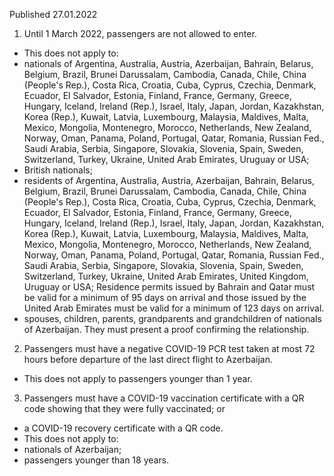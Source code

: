 Published 27.01.2022
1. Until 1 March 2022, passengers are not allowed to enter.
- This does not apply to:
- nationals of Argentina, Australia, Austria, Azerbaijan, Bahrain, Belarus, Belgium, Brazil, Brunei Darussalam, Cambodia, Canada, Chile, China (People's Rep.), Costa Rica, Croatia, Cuba, Cyprus, Czechia, Denmark, Ecuador, El Salvador, Estonia, Finland, France, Germany, Greece, Hungary, Iceland, Ireland (Rep.), Israel, Italy, Japan, Jordan, Kazakhstan, Korea (Rep.), Kuwait, Latvia, Luxembourg, Malaysia, Maldives, Malta, Mexico, Mongolia, Montenegro, Morocco, Netherlands, New Zealand, Norway, Oman, Panama, Poland, Portugal, Qatar, Romania, Russian Fed., Saudi Arabia, Serbia, Singapore, Slovakia, Slovenia, Spain, Sweden, Switzerland, Turkey, Ukraine, United Arab Emirates, Uruguay or USA;
- British nationals;
- residents of Argentina, Australia, Austria, Azerbaijan, Bahrain, Belarus, Belgium, Brazil, Brunei Darussalam, Cambodia, Canada, Chile, China (People's Rep.), Costa Rica, Croatia, Cuba, Cyprus, Czechia, Denmark, Ecuador, El Salvador, Estonia, Finland, France, Germany, Greece, Hungary, Iceland, Ireland (Rep.), Israel, Italy, Japan, Jordan, Kazakhstan, Korea (Rep.), Kuwait, Latvia, Luxembourg, Malaysia, Maldives, Malta, Mexico, Mongolia, Montenegro, Morocco, Netherlands, New Zealand, Norway, Oman, Panama, Poland, Portugal, Qatar, Romania, Russian Fed., Saudi Arabia, Serbia, Singapore, Slovakia, Slovenia, Spain, Sweden, Switzerland, Turkey, Ukraine, United Arab Emirates, United Kingdom, Uruguay or USA;
Residence permits issued by Bahrain and Qatar must be valid for a minimum of 95 days on arrival and those issued by the United Arab Emirates must be valid for a minimum of 123 days on arrival.
- spouses, children, parents, grandparents and grandchildren of nationals of Azerbaijan. They must present a proof confirming the relationship.
2. Passengers must have a negative COVID-19 PCR test taken at most 72 hours before departure of the last direct flight to Azerbaijan.
- This does not apply to passengers younger than 1 year.
3. Passengers must have a COVID-19 vaccination certificate with a QR code showing that they were fully vaccinated; or
- a COVID-19 recovery certificate with a QR code.
- This does not apply to:
- nationals of Azerbaijan;
- passengers younger than 18 years.